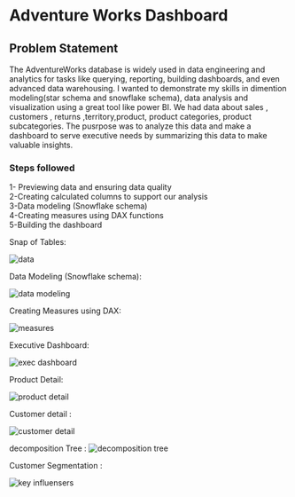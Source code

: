 
# Adventure Works Dashboard



## Problem Statement

The AdventureWorks database is widely used in data engineering and analytics for tasks like querying, reporting, building dashboards, and even advanced data warehousing.
I wanted to demonstrate my skills in dimention modeling(star schema and snowflake schema), data analysis and visualization using a great tool like power BI.
We had data about sales , customers , returns ,territory,product, product categories, product subcategories. 
The pusrpose was to analyze this data and make a dashboard to serve executive needs by summarizing this data to make valuable insights.


### Steps followed 
1- Previewing data and ensuring data quality  
2-Creating calculated columns to support our analysis  
3-Data modeling (Snowflake schema)  
4-Creating measures using DAX functions  
5-Building the dashboard




        
Snap of Tables:

![data](https://github.com/user-attachments/assets/78342de2-1686-4800-90f6-aceea62f1fb3)


        
Data Modeling (Snowflake schema):

![data modeling](https://github.com/user-attachments/assets/60a6061b-66ff-45d3-8578-a2153e16ecaa)


Creating Measures using DAX: 

![measures](https://github.com/user-attachments/assets/494cd8b5-dcb3-4a18-a248-a7997e8022ed)


Executive Dashboard:

![exec dashboard](https://github.com/user-attachments/assets/2dbc1582-85b3-4d35-b2a5-7209f4069c66)


 Product Detail: 

 ![product detail](https://github.com/user-attachments/assets/a52651fa-9282-4355-948d-b2d87091042c)

       
 
 Customer detail : 

 ![customer detail](https://github.com/user-attachments/assets/d8a2522f-4f6d-4548-a9f8-44793e13143b)


decomposition Tree : 
 ![decomposition tree](https://github.com/user-attachments/assets/584abf97-bce5-4d11-929f-d467764f428a)

Customer Segmentation : 

![key influensers](https://github.com/user-attachments/assets/96ca6c1d-133c-4449-b142-1fe0e83c6d0a)




 
